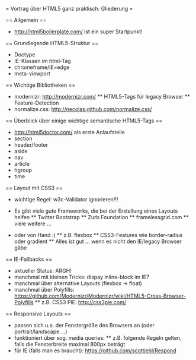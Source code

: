 = Vortrag über HTML5 ganz praktisch: Gliederung =

== Allgemein ==

* http://html5boilerplate.com/ ist ein super Startpunkt!


== Grundlegende HTML5-Struktur ==

* Doctype
* IE-Klassen im html-Tag
* chromeframe/IE=edge
* meta-viewport


== Wichtige Bibliotheken ==

* modernizr: http://modernizr.com/
** HTML5-Tags für legacy Browser
** Feature-Detection
* normalize.css: http://necolas.github.com/normalize.css/


== Überblick über einige wichtige semantische HTML5-Tags ==

* http://html5doctor.com/ als erste Anlaufstelle
* section
* header/footer
* aside
* nav
* article
* hgroup
* time


== Layout mit CSS3 ==

* wichtige Regel: w3c-Validator ignorieren!!!

* Es gibt viele gute Frameworks, die bei der Erstellung eines Layouts helfen
** Twitter Bootstrap
** Zurb Foundation
** framelessgrid.com
** viele weitere ...

* oder von Hand :)
** z.B. flexbox
** CSS3-Features wie border-radius oder gradient
** Alles ist gut ... wenn es nicht den IE/legacy Browser gäbe


== IE-Fallbacks ==
* aktueller Status: ARGH!
* manchmal mit kleinen Tricks: dispay inline-block im IE7
* manchmal über alternative Layouts (flexbox -> float)
* manchmal über Polyfills: https://github.com/Modernizr/Modernizr/wiki/HTML5-Cross-Browser-Polyfills
** z.B. CSS3 PIE: http://css3pie.com/


== Responsive Layouts ==
* passen sich u.a. der Fenstergröße des Browsers an (oder portrait/landscape
  ...)
* funktioniert über sog. media queries:
** z.B. folgende Regeln gelten, falls die Fensterbreite maximal 800px beträgt
* für IE (falls man es braucht): https://github.com/scottjehl/Respond


